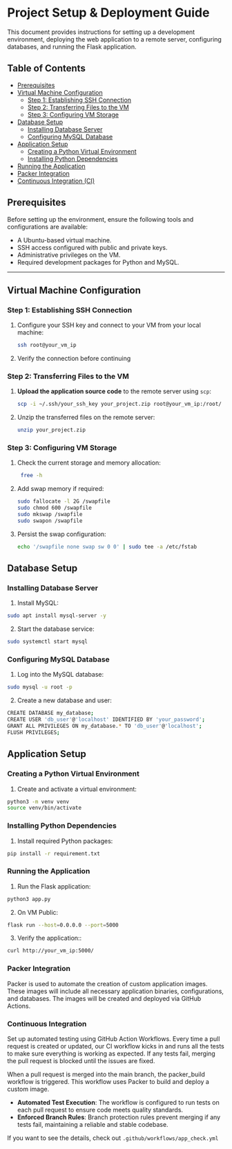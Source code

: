 # Project Setup & Deployment Guide

This document provides  instructions for setting up a development environment, deploying the web application to a remote server, configuring databases, and running the Flask application.

## Table of Contents

- [Prerequisites](#prerequisites)
- [Virtual Machine Configuration](#virtual-machine-configuration)
  - [Step 1: Establishing SSH Connection](#step-1-establishing-ssh-connection)
  - [Step 2: Transferring Files to the VM](#step-2-transferring-files-to-the-vm)
  - [Step 3: Configuring VM Storage](#step-3-configuring-vm-storage)
- [Database Setup](#database-setup)
  - [Installing Database Server](#installing-database-server)
  - [Configuring MySQL Database](#configuring-mysql-database)
- [Application Setup](#application-setup)
  - [Creating a Python Virtual Environment](#creating-a-python-virtual-environment)
  - [Installing Python Dependencies](#installing-python-dependencies)
- [Running the Application](#running-the-application)
- [Packer Integration](#packer-integration)
- [Continuous Integration (CI)](#continuous-integration)

## Prerequisites

Before setting up the environment, ensure the following tools and configurations are available:

- A Ubuntu-based virtual machine.
- SSH access configured with public and private keys.
- Administrative privileges on the VM.
- Required development packages for Python and MySQL.

---

## Virtual Machine Configuration

### Step 1: Establishing SSH Connection

1. Configure your SSH key and connect to your VM from your local machine:

    ```bash
    ssh root@your_vm_ip
    ```

2. Verify the connection before continuing

### Step 2: Transferring Files to the VM

1. **Upload the application source code** to the remote server using `scp`:

   ```bash
   scp -i ~/.ssh/your_ssh_key your_project.zip root@your_vm_ip:/root/
   ```

2. Unzip the transferred files on the remote server:

   ```bash
   unzip your_project.zip
   ```

### Step 3: Configuring VM Storage

1. Check the current storage and memory allocation:

   ```bash
    free -h
    ```

2. Add swap memory if required:

    ```bash
    sudo fallocate -l 2G /swapfile
    sudo chmod 600 /swapfile
    sudo mkswap /swapfile
    sudo swapon /swapfile
    ```

3. Persist the swap configuration:

    ```bash
    echo '/swapfile none swap sw 0 0' | sudo tee -a /etc/fstab
    ```

## Database Setup

### Installing Database Server

1. Install MySQL:

```bash
sudo apt install mysql-server -y
```

2. Start the database service:

```bash
sudo systemctl start mysql
```

### Configuring MySQL Database

1. Log into the MySQL database:

```bash
sudo mysql -u root -p
```

2. Create a new database and user:

```bash
CREATE DATABASE my_database;
CREATE USER 'db_user'@'localhost' IDENTIFIED BY 'your_password';
GRANT ALL PRIVILEGES ON my_database.* TO 'db_user'@'localhost';
FLUSH PRIVILEGES;
```

## Application Setup

### Creating a Python Virtual Environment

1. Create and activate a virtual environment:

```bash
python3 -m venv venv
source venv/bin/activate
```

### Installing Python Dependencies

1. Install required Python packages:

```bash
pip install -r requirement.txt
```

### Running the Application

1. Run the Flask application:

```bash
python3 app.py
```

2. On VM Public:

```bash
flask run --host=0.0.0.0 --port=5000
```

3. Verify the application::

```bash
curl http://your_vm_ip:5000/
```

### Packer Integration

Packer is used to automate the creation of custom application images. These images will include all necessary application binaries, configurations, and databases. The images will be created and deployed via GitHub Actions.

### Continuous Integration

Set up automated testing using GitHub Action Workflows. Every time a pull request is created or updated, our CI workflow kicks in and runs all the tests to make sure everything is working as expected. If any tests fail, merging the pull request is blocked until the issues are fixed.

When a pull request is merged into the main branch, the packer_build workflow is triggered. This workflow uses Packer to build and deploy a custom image.

- **Automated Test Execution**: The workflow is configured to run tests on each pull request to ensure code meets quality standards.
- **Enforced Branch Rules**: Branch protection rules prevent merging if any tests fail, maintaining a reliable and stable codebase.

If you want to see the details, check out `.github/workflows/app_check.yml`
